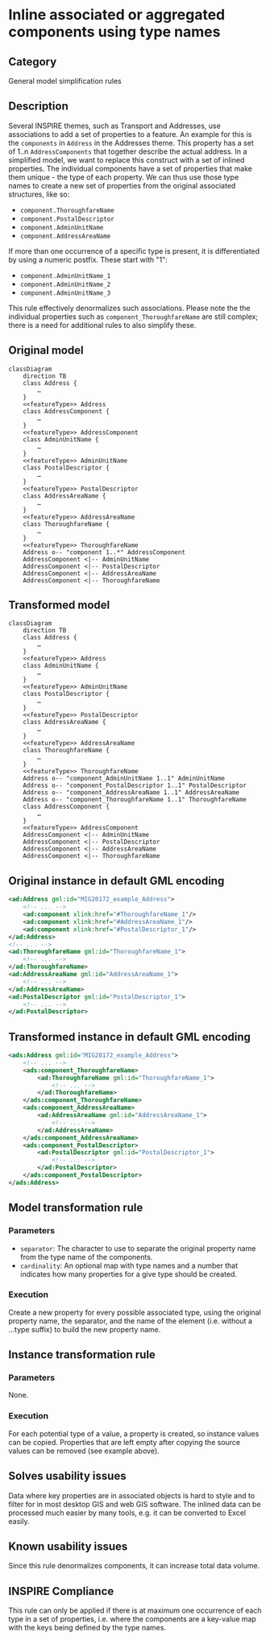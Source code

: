 # Inline associated or aggregated components using type names

## Category

General model simplification rules

## Description

Several INSPIRE themes, such as Transport and Addresses, use associations
to add a set of properties to a feature. An example for this is the
`components` in `Address` in the Addresses theme. This property has
a set of 1..n `AddressComponents` that together describe the actual
address. In a simplified model, we want to replace this construct with a
set of inlined properties. The individual components have a set of
properties that make them unique - the type of each property. We can
thus use those type names to create a new set of properties from the
original associated structures, like so:

- `component.ThoroughfareName`
- `component.PostalDescriptor`
- `component.AdminUnitName`
- `component.AddressAreaName`

If more than one occurrence of a specific type is present, it is
differentiated by using a numeric postfix. These start with "1":

- `component.AdminUnitName_1`
- `component.AdminUnitName_2`
- `component.AdminUnitName_3`

This rule effectively denormalizes such associations. Please note the
the individual properties such as `component_ThoroughfareName` are still
complex; there is a need for additional rules to also simplify these.

## Original model

```mermaid
classDiagram
    direction TB
    class Address {
        …
    }
    <<featureType>> Address
    class AddressComponent {
        …
    }
    <<featureType>> AddressComponent
    class AdminUnitName {
        …
    }
    <<featureType>> AdminUnitName
    class PostalDescriptor {
        …
    }
    <<featureType>> PostalDescriptor
    class AddressAreaName {
        …
    }
    <<featureType>> AddressAreaName
    class ThoroughfareName {
        …
    }
    <<featureType>> ThoroughfareName
    Address o-- "component 1..*" AddressComponent
    AddressComponent <|-- AdminUnitName
    AddressComponent <|-- PostalDescriptor
    AddressComponent <|-- AddressAreaName
    AddressComponent <|-- ThoroughfareName
```

## Transformed model

```mermaid
classDiagram
    direction TB
    class Address {
        …
    }
    <<featureType>> Address
    class AdminUnitName {
        …
    }
    <<featureType>> AdminUnitName
    class PostalDescriptor {
        …
    }
    <<featureType>> PostalDescriptor
    class AddressAreaName {
        …
    }
    <<featureType>> AddressAreaName
    class ThoroughfareName {
        …
    }
    <<featureType>> ThoroughfareName
    Address o-- "component_AdminUnitName 1..1" AdminUnitName
    Address o-- "component_PostalDescriptor 1..1" PostalDescriptor
    Address o-- "component_AddressAreaName 1..1" AddressAreaName
    Address o-- "component_ThoroughfareName 1..1" ThoroughfareName
    class AddressComponent {
        …
    }
    <<featureType>> AddressComponent
    AddressComponent <|-- AdminUnitName
    AddressComponent <|-- PostalDescriptor
    AddressComponent <|-- AddressAreaName
    AddressComponent <|-- ThoroughfareName
```

## Original instance in default GML encoding

```xml
<ad:Address gml:id="MIG20172_example_Address">
    <!-- ... -->
    <ad:component xlink:href="#ThoroughfareName_1"/>
    <ad:component xlink:href="#AddressAreaName_1"/>
    <ad:component xlink:href="#PostalDescriptor_1"/>
</ad:Address>
<!-- ... -->
<ad:ThoroughfareName gml:id="ThoroughfareName_1">
    <!-- ... -->
</ad:ThoroughfareName>
<ad:AddressAreaName gml:id="AddressAreaName_1">
    <!-- ... -->
</ad:AddressAreaName>
<ad:PostalDescriptor gml:id="PostalDescriptor_1">
    <!-- ... -->
</ad:PostalDescriptor>
```
   
## Transformed instance in default GML encoding

```xml
<ads:Address gml:id="MIG20172_example_Address">
    <!-- ... -->
    <ads:component_ThoroughfareName>
        <ad:ThoroughfareName gml:id="ThoroughfareName_1">
            <!-- ... -->
        </ad:ThoroughfareName>
    </ads:component_ThoroughfareName>
    <ads:component_AddressAreaName>
        <ad:AddressAreaName gml:id="AddressAreaName_1">
            <!-- ... -->
        </ad:AddressAreaName>
    </ads:component_AddressAreaName>
    <ads:component_PostalDescriptor>
        <ad:PostalDescriptor gml:id="PostalDescriptor_1">
            <!-- ... -->
        </ad:PostalDescriptor>
    </ads:component_PostalDescriptor>
</ads:Address>
``` 

## Model transformation rule

### Parameters

- `separator`: The character to use to separate the original property
  name from the type name of the components.
- `cardinality`: An optional map with type names and a number that
  indicates how many properties for a give type should be created.

### Execution

Create a new property for every possible associated type, using the
original property name, the separator, and the name of the element (i.e.
without a ...type suffix) to build the new property name.

## Instance transformation rule

### Parameters

None.

### Execution

For each potential type of a value, a property is created, so instance values can be copied. Properties that are left empty after copying the source values can be removed (see example above).

## Solves usability issues

Data where key properties are in associated objects is hard to style and to filter for in most desktop GIS and web GIS software. The inlined data can be processed much easier by many tools, e.g. it can be converted to Excel easily.

## Known usability issues

Since this rule denormalizes components, it can increase total data volume.

## INSPIRE Compliance

This rule can only be applied if there is at maximum one occurrence of each type in a set of properties, i.e. where the components are a key-value map with the keys being defined by the type names.
